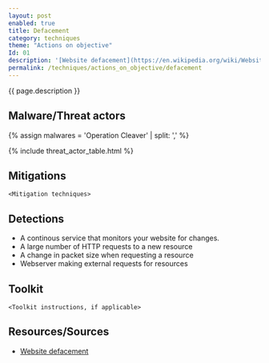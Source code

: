 ```yaml
---
layout: post
enabled: true
title: Defacement
category: techniques
theme: "Actions on objective"
Id: 01
description: '[Website defacement](https://en.wikipedia.org/wiki/Website_defacement) is an attack on a website that changes the visual appearance of the site or a webpage. These are typically the work of defacers, who break into a web server and replace the hosted website with one of their own. Defacement is generally meant as a kind of electronic graffiti and, as other forms of vandalism, is also used to spread messages by politically motivated "cyber protesters" or hacktivists[1].'
permalink: /techniques/actions_on_objective/defacement
---
```

{{ page.description }}


## Malware/Threat actors

<!-- Threat actors table -->
{% assign malwares = 'Operation Cleaver' | split: ',' %}

{% include threat_actor_table.html %}

## Mitigations

`<Mitigation techniques>`

## Detections

* A continous service that monitors your website for changes.
* A large number of HTTP requests to a new resource
* A change in packet size when requesting a resource
* Webserver making external requests for resources

## Toolkit

`<Toolkit instructions, if applicable>`

## Resources/Sources

* [Website defacement](https://en.wikipedia.org/wiki/Website_defacement)
